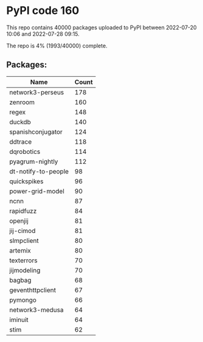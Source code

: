 # PyPI code 160

This repo contains 40000 packages uploaded to PyPI between 
2022-07-20 10:06 and 2022-07-28 09:15.

The repo is 4% (1993/40000) complete.

## Packages:

| Name  | Count |
| ----- | ----- |
| network3-perseus | 178 |
| zenroom | 160 |
| regex | 148 |
| duckdb | 140 |
| spanishconjugator | 124 |
| ddtrace | 118 |
| dqrobotics | 114 |
| pyagrum-nightly | 112 |
| dt-notify-to-people | 98 |
| quickspikes | 96 |
| power-grid-model | 90 |
| ncnn | 87 |
| rapidfuzz | 84 |
| openjij | 81 |
| jij-cimod | 81 |
| slmpclient | 80 |
| artemix | 80 |
| texterrors | 70 |
| jijmodeling | 70 |
| bagbag | 68 |
| geventhttpclient | 67 |
| pymongo | 66 |
| network3-medusa | 64 |
| iminuit | 64 |
| stim | 62 |


